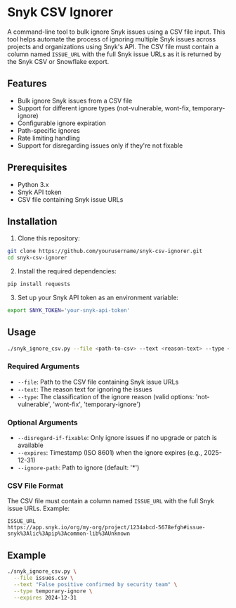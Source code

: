 # Snyk CSV Ignorer

A command-line tool to bulk ignore Snyk issues using a CSV file input. This tool helps automate the process of ignoring multiple Snyk issues across projects and organizations using Snyk's API. The CSV file must contain a column named `ISSUE_URL` with the full Snyk issue URLs as it is returned by the Snyk CSV or Snowflake export.

## Features

- Bulk ignore Snyk issues from a CSV file
- Support for different ignore types (not-vulnerable, wont-fix, temporary-ignore)
- Configurable ignore expiration
- Path-specific ignores
- Rate limiting handling
- Support for disregarding issues only if they're not fixable

## Prerequisites

- Python 3.x
- Snyk API token
- CSV file containing Snyk issue URLs

## Installation

1. Clone this repository:
```bash
git clone https://github.com/yourusername/snyk-csv-ignorer.git
cd snyk-csv-ignorer
```

2. Install the required dependencies:
```bash
pip install requests
```

3. Set up your Snyk API token as an environment variable:
```bash
export SNYK_TOKEN='your-snyk-api-token'
```

## Usage

```bash
./snyk_ignore_csv.py --file <path-to-csv> --text <reason-text> --type <ignore-type> [options]
```

### Required Arguments

- `--file`: Path to the CSV file containing Snyk issue URLs
- `--text`: The reason text for ignoring the issues
- `--type`: The classification of the ignore reason (valid options: 'not-vulnerable', 'wont-fix', 'temporary-ignore')

### Optional Arguments

- `--disregard-if-fixable`: Only ignore issues if no upgrade or patch is available
- `--expires`: Timestamp (ISO 8601) when the ignore expires (e.g., 2025-12-31)
- `--ignore-path`: Path to ignore (default: '*')

### CSV File Format

The CSV file must contain a column named `ISSUE_URL` with the full Snyk issue URLs. Example:

```csv
ISSUE_URL
https://app.snyk.io/org/my-org/project/1234abcd-5678efgh#issue-snyk%3Alic%3Apip%3Acommon-lib%3AUnknown
```

## Example

```bash
./snyk_ignore_csv.py \
  --file issues.csv \
  --text "False positive confirmed by security team" \
  --type temporary-ignore \
  --expires 2024-12-31
```

